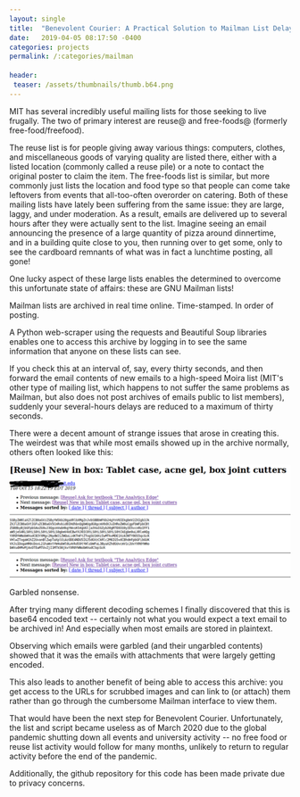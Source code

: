 ```yaml
---
layout: single
title:  "Benevolent Courier: A Practical Solution to Mailman List Delays"
date:   2019-04-05 08:17:50 -0400
categories: projects
permalink: /:categories/mailman

header:
 teaser: /assets/thumbnails/thumb.b64.png
---
```



MIT has several incredibly useful mailing lists for those seeking to live frugally. The two of primary interest are reuse@ and free-foods@ (formerly free-food/freefood).

The reuse list is for people giving away various things: computers, clothes, and miscellaneous goods of varying quality are listed there, either with a listed location (commonly called a reuse pile) or a note to contact the original poster to claim the item. The free-foods list is similar, but more commonly just lists the location and food type so that people can come take leftovers from events that all-too-often overorder on catering. Both of these mailing lists have lately been suffering from the same issue: they are large, laggy, and under moderation. As a result, emails are delivered up to several hours after they were actually sent to the list. Imagine seeing an email announcing the presence of a large quantity of pizza around dinnertime, and in a building quite close to you, then running over to get some, only to see the cardboard remnants of what was in fact a lunchtime posting, all gone!

One lucky aspect of these large lists enables the determined to overcome this unfortunate state of affairs: these are GNU Mailman lists!

Mailman lists are archived in real time online. Time-stamped. In order of posting.

A Python web-scraper using the requests and Beautiful Soup libraries enables one to access this archive by logging in to see the same information that anyone on these lists can see.

If you check this at an interval of, say, every thirty seconds, and then forward the email contents of new emails to a high-speed Moira list (MIT's other type of mailing list, which happens to not suffer the same problems as Mailman, but also does not post archives of emails public to list members), suddenly your several-hours delays are reduced to a maximum of thirty seconds.

There were a decent amount of strange issues that arose in creating this. The weirdest was that while most emails showed up in the archive normally, others often looked like this: 

![Base64 Nonsense](/assets/b64.png)

Garbled nonsense.

After trying many different decoding schemes I finally discovered that this is base64 encoded text -- certainly not what you would expect a text email to be archived in! And especially when most emails are stored in plaintext.

Observing which emails were garbled (and their ungarbled contents) showed that it was the emails with attachments that were largely getting encoded.

This also leads to another benefit of being able to access this archive: you get access to the URLs for scrubbed images and can link to (or attach) them rather than go through the cumbersome Mailman interface to view them.

That would have been the next step for Benevolent Courier. Unfortunately, the list and script became useless as of March 2020 due to the global pandemic shutting down all events and university activity -- no free food or reuse list activity would follow for many months, unlikely to return to regular activity before the end of the pandemic.

Additionally, the github repository for this code has been made private due to privacy concerns. 
